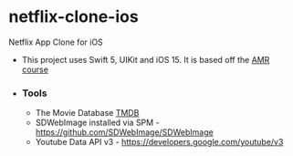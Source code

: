 # netflix-clone-ios
Netflix App Clone for iOS

- This project uses Swift 5, UIKit and iOS 15. It is based off the [AMR course](https://www.youtube.com/watch?v=LWGr9fQR498)

- ### Tools
  - The Movie Database [TMDB](https://www.themoviedb.org/?language=en-US)
  - SDWebImage installed via SPM - https://github.com/SDWebImage/SDWebImage
  - Youtube Data API v3 - https://developers.google.com/youtube/v3
